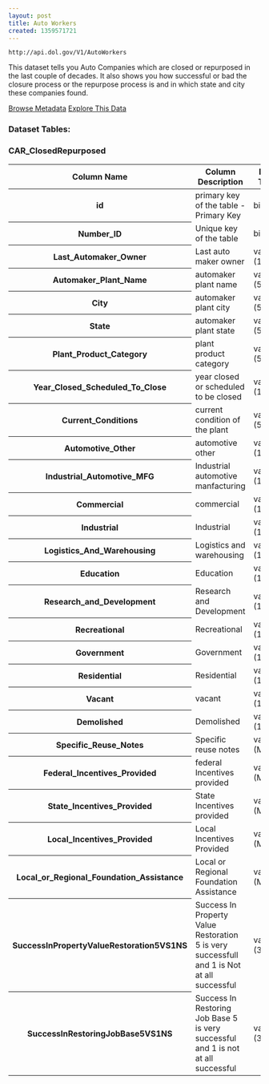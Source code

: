 ```yaml
---
layout: post
title: Auto Workers
created: 1359571721
---
```


```
http://api.dol.gov/V1/AutoWorkers
```

<p>This dataset tells you Auto Companies which are closed or repurposed in the last couple of decades. It also shows you how successful or bad the closure process or the repurpose process is and in which state and city these companies found.</p>


<a href ="http://api.dol.gov/V1/AutoWorkers/$metadata" class="button radius button_dataset">Browse Metadata</a>
<a href ="https://devtools.dol.gov/APISampler/Home/Index1?datasetName=Auto%20Workers%20Dataset" class="button radius button_dataset">Explore This Data</a>


### Dataset Tables:  
<h3>CAR_ClosedRepurposed</h3>

<table>
	<thead>
		<tr>
			<th>Column Name</th>
			<th>Column Description</th>
			<th>Data Type</th>
		</tr>
	</thead>
	<tbody>
		<tr>
			<th>id</th>
			<td>primary key of the table - Primary Key</td>
			<td>bigint</td>
		</tr>
		<tr>
			<th>Number_ID</th>
			<td>Unique key of the table</td>
			<td>bigint</td>
		</tr>
		<tr>
			<th>Last_Automaker_Owner</th>
			<td>Last auto maker owner</td>
			<td>varchar (150)</td>
		</tr>
		<tr>
			<th>Automaker_Plant_Name</th>
			<td>automaker plant name</td>
			<td>varchar (500)</td>
		</tr>
		<tr>
			<th>City</th>
			<td>automaker plant city</td>
			<td>varchar (50)</td>
		</tr>
		<tr>
			<th>State</th>
			<td>automaker plant state</td>
			<td>varchar (50)</td>
		</tr>
		<tr>
			<th>Plant_Product_Category</th>
			<td>plant product category</td>
			<td>varchar (50)</td>
		</tr>
		<tr>
			<th>Year_Closed_Scheduled_To_Close</th>
			<td>year closed or scheduled to be closed</td>
			<td>varchar (10)</td>
		</tr>
		<tr>
			<th>Current_Conditions</th>
			<td>current condition of the plant</td>
			<td>varchar (50)</td>
		</tr>
		<tr>
			<th>Automotive_Other</th>
			<td>automotive other</td>
			<td>varchar (10)</td>
		</tr>
		<tr>
			<th>Industrial_Automotive_MFG</th>
			<td>Industrial automotive manfacturing</td>
			<td>varchar (10)</td>
		</tr>
		<tr>
			<th>Commercial</th>
			<td>commercial</td>
			<td>varchar (10)</td>
		</tr>
		<tr>
			<th>Industrial</th>
			<td>Industrial</td>
			<td>varchar (10)</td>
		</tr>
		<tr>
			<th>Logistics_And_Warehousing</th>
			<td>Logistics and warehousing</td>
			<td>varchar (10)</td>
		</tr>
		<tr>
			<th>Education</th>
			<td>Education</td>
			<td>varchar (10)</td>
		</tr>
		<tr>
			<th>Research_and_Development</th>
			<td>Research and Development</td>
			<td>varchar (10)</td>
		</tr>
		<tr>
			<th>Recreational</th>
			<td>Recreational</td>
			<td>varchar (10)</td>
		</tr>
		<tr>
			<th>Government</th>
			<td>Government</td>
			<td>varchar (10)</td>
		</tr>
		<tr>
			<th>Residential</th>
			<td>Residential</td>
			<td>varchar (10)</td>
		</tr>
		<tr>
			<th>Vacant</th>
			<td>vacant</td>
			<td>varchar (10)</td>
		</tr>
		<tr>
			<th>Demolished</th>
			<td>Demolished</td>
			<td>varchar (10)</td>
		</tr>
		<tr>
			<th>Specific_Reuse_Notes</th>
			<td>Specific reuse notes</td>
			<td>varchar (Max)</td>
		</tr>
		<tr>
			<th>Federal_Incentives_Provided</th>
			<td>federal Incentives provided</td>
			<td>varchar (Max)</td>
		</tr>
		<tr>
			<th>State_Incentives_Provided</th>
			<td>State Incentives provided</td>
			<td>varchar (Max)</td>
		</tr>
		<tr>
			<th>Local_Incentives_Provided</th>
			<td>Local Incentives Provided</td>
			<td>varchar (Max)</td>
		</tr>
		<tr>
			<th>Local_or_Regional_Foundation_Assistance</th>
			<td>Local or Regional Foundation Assistance</td>
			<td>varchar (Max)</td>
		</tr>
		<tr>
			<th>SuccessInPropertyValueRestoration5VS1NS</th>
			<td>Success In Property Value Restoration 5 is very successfull and 1 is Not at all successful</td>
			<td>varchar (30)</td>
		</tr>
		<tr>
			<th>SuccessInRestoringJobBase5VS1NS</th>
			<td>Success In Restoring Job Base 5 is very successful and 1 is not at all successful</td>
			<td>varchar (30)</td>
		</tr>
	</tbody>
</table>
